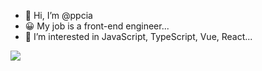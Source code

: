 - 👋 Hi, I’m @ppcia
- 😀 My job is a front-end engineer...
- 👀 I’m interested in JavaScript, TypeScript, Vue, React... 

<a href="https://github.com/anuraghazra/convoychat">
  <img align="center" src="https://github-readme-stats.vercel.app/api/top-langs/?username=ppcia&layout=compact" />
</a>


<!---
ppcia/ppcia is a ✨ special ✨ repository because its `README.md` (this file) appears on your GitHub profile.
You can click the Preview link to take a look at your changes.
--->
